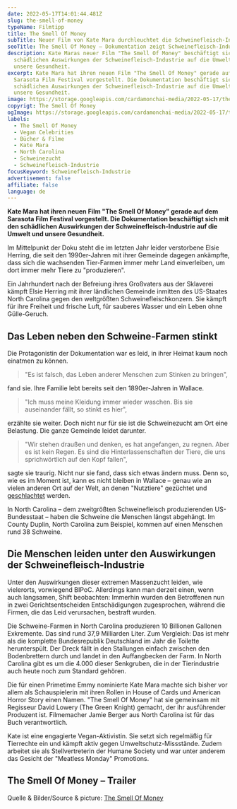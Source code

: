 ```yaml
---
date: 2022-05-17T14:01:44.481Z
slug: the-smell-of-money
typeName: Filmtipp
title: The Smell Of Money
subTitle: Neuer Film von Kate Mara durchleuchtet die Schweinefleisch-Industrie
seoTitle: The Smell Of Money – Dokumentation zeigt Schweinefleisch-Industrie
description: Kate Maras neuer Film "The Smell Of Money" beschäftigt sich mit den
  schädlichen Auswirkungen der Schweinefleisch-Industrie auf die Umwelt und
  unsere Gesundheit.
excerpt: Kate Mara hat ihren neuen Film "The Smell Of Money" gerade auf dem
  Sarasota Film Festival vorgestellt. Die Dokumentation beschäftigt sich mit den
  schädlichen Auswirkungen der Schweinefleisch-Industrie auf die Umwelt und
  unsere Gesundheit.
image: https://storage.googleapis.com/cardamonchai-media/2022-05-17/the-smell-of-money-jpg-imagine-e8b8b8_79726b_1024_768/640.webp
copyrigt: The Smell Of Money
ogImage: https://storage.googleapis.com/cardamonchai-media/2022-05-17/the-smell-of-money-fb-jpg-imagine-e8b8b8_7a726b_1200_628/640.webp
labels:
  - The Smell Of Money
  - Vegan Celebrities
  - Bücher & Filme
  - Kate Mara
  - North Carolina
  - Schweinezucht
  - Schweinefleisch-Industrie
focusKeyword: Schweinefleisch-Industrie
advertisement: false
affiliate: false
language: de
---
```

**Kate Mara hat ihren neuen Film "The Smell Of Money" gerade auf dem Sarasota Film Festival vorgestellt. Die Dokumentation beschäftigt sich mit den schädlichen Auswirkungen der Schweinefleisch-Industrie auf die Umwelt und unsere Gesundheit.**

Im Mittelpunkt der Doku steht die im letzten Jahr leider verstorbene Elsie Herring, die seit den 1990er-Jahren mit ihrer Gemeinde dagegen ankämpfte, dass sich die wachsenden Tier-Farmen immer mehr Land einverleiben, um dort immer mehr Tiere zu "produzieren".

Ein Jahrhundert nach der Befreiung ihres Großvaters aus der Sklaverei kämpft Elsie Herring mit ihrer ländlichen Gemeinde inmitten des US-Staates North Carolina gegen den weltgrößten Schweinefleischkonzern. Sie kämpft für ihre Freiheit und frische Luft, für sauberes Wasser und ein Leben ohne Gülle-Geruch.

## Das Leben neben den Schweine-Farmen stinkt

Die Protagonistin der Dokumentation war es leid, in ihrer Heimat kaum noch einatmen zu können. 

> "Es ist falsch, das Leben anderer Menschen zum Stinken zu bringen",

fand sie. Ihre Familie lebt bereits seit den 1890er-Jahren in Wallace.

> "Ich muss meine Kleidung immer wieder waschen. Bis sie auseinander fällt, so stinkt es hier", 

erzählte sie weiter. Doch nicht nur für sie ist die Schweinezucht am Ort eine Belastung. Die ganze Gemeinde leidet darunter.

> "Wir stehen draußen und denken, es hat angefangen, zu regnen. Aber es ist kein Regen. Es sind die Hinterlassenschaften der Tiere, die uns sprichwörtlich auf den Kopf fallen",

sagte sie traurig. Nicht nur sie fand, dass sich etwas ändern muss. Denn so, wie es im Moment ist, kann es nicht bleiben in Wallace – genau wie an vielen anderen Ort auf der Welt, an denen "Nutztiere" gezüchtet und [geschlachtet](/2021/02/the-dying-trade/) werden.

In North Carolina – dem zweitgrößten Schweinefleisch produzierenden US-Bundesstaat – haben die Schweine die Menschen längst abgehängt. Im County Duplin, North Carolina zum Beispiel, kommen auf einen Menschen rund 38 Schweine.

## Die Menschen leiden unter den Auswirkungen der Schweinefleisch-Industrie

Unter den Auswirkungen dieser extremen Massenzucht leiden, wie vielerorts, vorwiegend BIPoC. Allerdings kann man derzeit einen, wenn auch langsamen, Shift beobachten: Immerhin wurden den Betroffenen nun in zwei Gerichtsentscheiden Entschädigungen zugesprochen, während die Firmen, die das Leid verursachen, bestraft wurden.

Die Schweine-Farmen in North Carolina produzieren 10 Billionen Gallonen Exkremente. Das sind rund 37,9 Milliarden Liter. Zum Vergleich: Das ist mehr als die komplette Bundesrepublik Deutschland im Jahr die Toilette herunterspült. Der Dreck fällt in den Stallungen einfach zwischen den Bodenbrettern durch und landet in den Auffangbecken der Farm. In North Carolina gibt es um die 4.000 dieser Senkgruben, die in der Tierindustrie auch heute noch zum Standard gehören.

Die für einen Primetime Emmy nominierte Kate Mara machte sich bisher vor allem als Schauspielerin mit ihren Rollen in House of Cards und American Horror Story einen Namen. "The Smell Of Money" hat sie gemeinsam mit Regisseur David Lowery (The Green Knight) gemacht, der ihr ausführender Produzent ist. Filmemacher Jamie Berger aus North Carolina ist für das Buch verantwortlich.

Kate ist eine engagierte Vegan-Aktivistin. Sie setzt sich regelmäßig für Tierrechte ein und kämpft aktiv gegen Umweltschutz-Missstände. Zudem arbeitet sie als Stellvertreterin der Humane Society und war unter anderem das Gesicht der "Meatless Monday" Promotions.

## The Smell Of Money – Trailer

<YouTube id="684063896?h=2f165b0c55" />

Quelle & Bilder/Source & picture: [The Smell Of Money](https://www.smellofmoneydoc.com/)